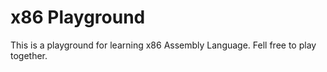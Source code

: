 # x86 Playground

This is a playground for learning x86 Assembly Language.
Fell free to play together.

